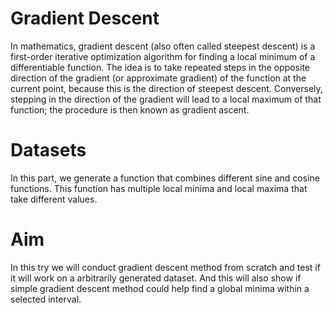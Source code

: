 # Gradient Descent

In mathematics, gradient descent (also often called steepest descent) is a first-order iterative optimization algorithm for finding a local minimum of a differentiable function. The idea is to take repeated steps in the opposite direction of the gradient (or approximate gradient) of the function at the current point, because this is the direction of steepest descent. Conversely, stepping in the direction of the gradient will lead to a local maximum of that function; the procedure is then known as gradient ascent.

# Datasets

In this part, we generate a function that combines different sine and cosine functions. This function has multiple local minima and local maxima that take different values.

# Aim

In this try we will conduct gradient descent method from scratch and test if it will work on a arbitrarily generated dataset. And this will also show if simple gradient descent method could help find a global minima within a selected interval.
